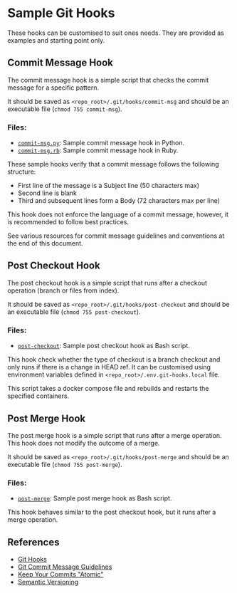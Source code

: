 # Sample Git Hooks

These hooks can be customised to suit ones needs. 
They are provided as examples and starting point only.

## Commit Message Hook
The commit message hook is a simple script that checks the commit message for a specific pattern.

It should be saved as `<repo_root>/.git/hooks/commit-msg` and should be 
an executable file (`chmod 755 commit-msg`).

### Files:

* [`commit-msg.py`](commit-msg.py): Sample commit message hook in Python.
* [`commit-msg.rb`](commit-msg.rb): Sample commit message hook in Ruby.

These sample hooks verify that a commit message follows the following structure:

* First line of the message is a Subject line (50 characters max)
* Second line is blank
* Third and subsequent lines form a Body (72 characters max per line)

This hook does not enforce the language of a commit message, however, 
it is recommended to follow best practices.

See various resources for commit message guidelines and conventions at the end of this document.

## Post Checkout Hook
The post checkout hook is a simple script that runs after a checkout operation (branch or files from index).

It should be saved as `<repo_root>/.git/hooks/post-checkout` and should be 
an executable file (`chmod 755 post-checkout`).

### Files:

* [`post-checkout`](post-checkout): Sample post checkout hook as Bash script.

This hook check whether the type of checkout is a branch checkout and only runs
if there is a change in HEAD ref.
It can be customised using environment variables defined in `<repo_root>/.env.git-hooks.local` file.

This script takes a docker compose file and rebuilds and restarts the specified containers.

## Post Merge Hook
The post merge hook is a simple script that runs after a merge operation. This hook does not modify the outcome of a merge.

It should be saved as `<repo_root>/.git/hooks/post-merge` and should be
an executable file (`chmod 755 post-merge`).

### Files:
* [`post-merge`](post-merge): Sample post merge hook as Bash script.

This hook behaves similar to the post checkout hook, but it runs after a merge operation.

## References
* [Git Hooks](https://git-scm.com/book/en/v2/Customizing-Git-Git-Hooks)
* [Git Commit Message Guidelines](https://cbea.ms/git-commit/)
* [Keep Your Commits "Atomic"](https://www.freshconsulting.com/insights/blog/atomic-commits/)
* [Semantic Versioning](https://semver.org/)
